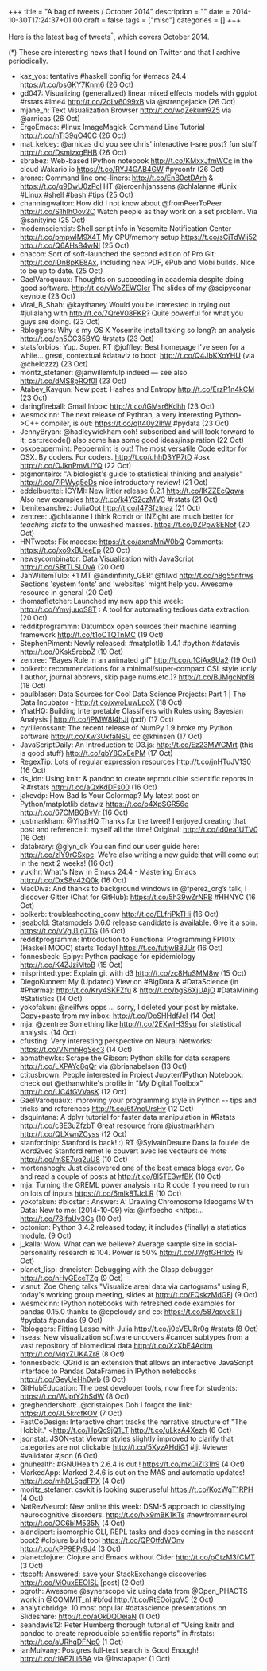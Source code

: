 +++
title = "A bag of tweets / October 2014"
description = ""
date = 2014-10-30T17:24:37+01:00
draft = false
tags = ["misc"]
categories = []
+++

Here is the latest bag of tweets<sup>\*</sup>, which covers October 2014.

<!--more-->

(\*) These are interesting news that I found on Twitter and that I archive periodically.

- kaz_yos: tentative #haskell config for #emacs 24.4 <https://t.co/bsGKY7Knm6> (26 Oct)
- gd047: Visualizing (generalized) linear mixed effects models with ggplot #rstats #lme4 <http://t.co/2dLv6099xB> via @strengejacke (26 Oct)
- mjane_h: Text Visualization Browser <http://t.co/wqZekum9Z5> via @arnicas (26 Oct)
- ErgoEmacs: #linux ImageMagick Command Line Tutorial <http://t.co/nTl39qO40C> (26 Oct)
- mat_kelcey: @arnicas did you see chris' interactive t-sne post? fun stuff <http://t.co/DsmizxgEHB> (26 Oct)
- sbrabez: Web-based IPython notebook <http://t.co/KMxxJfmWCc> in the cloud Wakario.io <https://t.co/RYJ4GAB4GW> #pyconfr (26 Oct)
- aronro: Command line one-liners: <http://t.co/EnB0ctDArh> & <https://t.co/q9DwU0zPcl> HT @jeroenhjanssens @chlalanne #Unix #Linux #shell #bash #tips (25 Oct)
- channingwalton: How did I not know about @fromPeerToPeer <http://t.co/S1hIhOov2C> Watch people as they work on a set problem. Via @sanityinc (25 Oct)
- modernscientist: Shell script info in Yosemite Notification Center <http://t.co/pmpwlM9X4T> My CPU/memory setup <https://t.co/sCjTdWlj52> <http://t.co/Q6AHsB4wNI> (25 Oct)
- chacon: Sort of soft-launched the second edition of Pro Git: <http://t.co/iDnBpKE8Ax>, including new PDF, ePub and Mobi builds. Nice to be up to date. (25 Oct)
- GaelVaroquaux: Thoughts on succeeding in academia despite doing good software. <http://t.co/yWoZEWGIer> The slides of my @scipyconar keynote (23 Oct)
- Viral_B_Shah: @kaythaney Would you be interested in trying out #julialang with <http://t.co/7QreV08FKR>? Quite powerful for what you guys are doing. (23 Oct)
- Rbloggers: Why is my OS X Yosemite install taking so long?: an analysis <http://t.co/cn5CC35BYQ> #rstats (23 Oct)
- statsforbios: Yup. Super. RT @joffley: Best homepage I've seen for a while... great, contextual #dataviz to boot: <http://t.co/Q4JbKXoYHU> (via @chelozzz) (23 Oct)
- moritz_stefaner: @janwillemtulp indeed — see also <http://t.co/dMS8pRQf0I> (23 Oct)
- Atabey_Kaygun: New post: Hashes and Entropy <http://t.co/ErzP1n4kCM> (23 Oct)
- daringfireball: Gmail Inbox: <http://t.co/jGMsr6Kdhh> (23 Oct)
- wesmckinn: The next release of Pythran, a very interesting Python->C++ compiler, is out: <https://t.co/qIt40y2IhW> #pydata (23 Oct)
- JennyBryan: @hadleywickham ooh! subscribed and will look forward to it; car::recode() also some has some good ideas/inspiration (22 Oct)
- osxpeppermint: Peppermint is out! The most versatile Code editor for OSX. By coders. For coders. <http://t.co/uhhD3YP7tD> #osx <http://t.co/OJknPmVUYQ> (22 Oct)
- ptgmonteiro: "A biologist's guide to statistical thinking and analysis" <http://t.co/7lPWyq5eDs> nice introductory review! (21 Oct)
- eddelbuettel: ICYMI: New littler release 0.2.1 <http://t.co/IKZZEcQqwa> Also new examples <http://t.co/k4YS2czMVC> #rstats (21 Oct)
- lbenitesanchez: JuliaOpt <http://t.co/I47Sfztnaz> (21 Oct)
- zentree: .@chlalanne I think Rcmdr or INZight are much better for _teaching stats_ to the unwashed masses. <https://t.co/0ZPpw8ENof> (20 Oct)
- HNTweets: Fix macosx: <https://t.co/axnsMnW0bQ> Comments: <https://t.co/xo9xBUeeEp> (20 Oct)
- newsycombinator: Data Visualization with JavaScript <http://t.co/SBtTLSL0vA> (20 Oct)
- JanWillemTulp: +1 MT @andinfinity_GER: @filwd <http://t.co/h8g55nfrws> Sections 'system fonts' and 'websites' might help you. Awesome resource in general (20 Oct)
- thomasfletcher: Launched my new app this week: <http://t.co/YmvjuuoS8T> : A tool for automating tedious data extraction. (20 Oct)
- redditprogrammn: Datumbox open sources their machine learning framework <http://t.co/t1oCTQTnMC> (19 Oct)
- StephenPiment: Newly released: #matplotlib 1.4.1 #python #datavis <http://t.co/0KskSrebpZ> (19 Oct)
- zentree: "Bayes Rule in an animated gif" <http://t.co/u1CiAx9Ua2> (19 Oct)
- bolkerb: recommendations for a minimal/super-compact CSL style (only 1 author, journal abbrevs, skip page nums,etc.)? <http://t.co/BJMgcNpfBi> (18 Oct)
- paulblaser: Data Sources for Cool Data Science Projects: Part 1 | The Data Incubator - <http://t.co/xwoLuwLpoX> (18 Oct)
- YhatHQ: Building Interpretable Classifiers with Rules using Bayesian Analysis | <http://t.co/jPMW8I4hJi> (pdf) (17 Oct)
- cyrillerossant: The recent release of NumPy 1.9 broke my Python software <http://t.co/Xw3UxfaNSU> cc @khinsen (17 Oct)
- JavaScriptDaily: An Introduction to D3.js: <http://t.co/Ez23MWGMrt> (this is good stuff) <http://t.co/qbY8OxEePM> (17 Oct)
- RegexTip: Lots of regular expression resources <http://t.co/jnHTuJV1S0> (16 Oct)
- ds_ldn: Using knitr & pandoc to create reproducible scientific reports in R #rstats <http://t.co/aQxKdDFs00> (16 Oct)
- jakevdp: How Bad Is Your Colormap? My latest post on Python/matplotlib dataviz <https://t.co/o4XpSGR56o> <http://t.co/67CMBQBvVr> (16 Oct)
- justmarkham: @YhatHQ Thanks for the tweet! I enjoyed creating that post and reference it myself all the time! Original: <http://t.co/Id0ea1UTV0> (16 Oct)
- databrary: @glyn_dk You can find our user guide here: <http://t.co/zlY9rGSxpc>. We're also writing a new guide that will come out in the next 2 weeks! (16 Oct)
- yukihr: What's New In Emacs 24.4 - Mastering Emacs <http://t.co/DxS8v42Q0k> (16 Oct)
- MacDiva: And thanks to background windows in @fperez_org’s talk, I discover Gitter (Chat for GitHub): <https://t.co/5h39wZrNRB> #HHNYC (16 Oct)
- bolkerb: troubleshooting_conv <http://t.co/ELfrjPkTHi> (16 Oct)
- jseabold: Statsmodels 0.6.0 release candidate is available. Give it a spin. <https://t.co/vVgJ1Ig7TG> (16 Oct)
- redditprogrammn: Introduction to Functional Programming FP101x (Haskell MOOC) starts Today! <https://t.co/futjwB8JUr> (16 Oct)
- fonnesbeck: Epipy: Python package for epidemiology <http://t.co/K4ZJziMtoB> (15 Oct)
- misprintedtype: Explain git with d3 <http://t.co/zc8HuSMM8w> (15 Oct)
- DiegoKuonen: My (Updated) View on #BigData & #DataScience (in #Pharma): <http://t.co/Kry4SKFZfu> & <http://t.co/bgS6XjUAjO> #DataMining #Statistics (14 Oct)
- yokofakun: @neilfws opps ... sorry, I deleted your post by mistake. Copy+paste from my inbox: <http://t.co/DoSHHdfJcI> (14 Oct)
- mja: @zentree Something like <http://t.co/2EXwIH39yu> for statistical analysis. (14 Oct)
- cfusting: Very interesting perspective on Neural Networks: <https://t.co/VNmhRgSec3> (14 Oct)
- abmathewks: Scrape the Gibson: Python skills for data scrapers <http://t.co/LXPAYc8gQr> via @brianabelson (13 Oct)
- ctitusbrown: People interested in Project Jupyter/IPython Notebook: check out @ethanwhite's profile in "My Digital Toolbox" <http://t.co/UC4fGVVasK> (12 Oct)
- GaelVaroquaux: Improving your programming style in Python -- tips and tricks and references <http://t.co/6f7noUrsHv> (12 Oct)
- dsquintana: A dplyr tutorial for faster data manipulation in #Rstats <http://t.co/c3E3uZfzbT> Great resource from @justmarkham <http://t.co/QLXwnZCyss> (12 Oct)
- stanfordnlp: Stanford is back! :) RT @SylvainDeaure Dans la foulée de word2vec Stanford remet le couvert avec les vecteurs de mots <http://t.co/mSE7uq2uU8> (10 Oct)
- mortenshogh: Just discovered one of the best emacs blogs ever. Go and read a couple of posts at <http://t.co/8l5TE3wfBK> (10 Oct)
- mja: Turning the GREML power analysis into R code if you need to run on lots of inputs <https://t.co/6mlk8TJcLR> (10 Oct)
- yokofakun: #biostar : Answer: A: Drawing Chromosome Ideogams With Data: New to me: (2014-10-09) via: @infoecho <https:... <http://t.co/78IfqUv3Cs> (10 Oct)
- octonion: Python 3.4.2 released today; it includes (finally) a statistics module. (9 Oct)
- j_kalla: Wow. What can we believe? Average sample size in social-personality research is 104. Power is 50% <http://t.co/JWgfGHrlo5> (9 Oct)
- planet_lisp: drmeister: Debugging with the Clasp debugger <http://t.co/nHyGEceTZg> (9 Oct)
- visnut: Zoe Cheng talks "Visualize areal data via cartograms" using R, today's working group meeting, slides at <http://t.co/FQskzMdGEj> (9 Oct)
- wesmckinn: IPython notebooks with refreshed code examples for pandas 0.15.0 thanks to @cpcloudy and co: <https://t.co/587qpvc8Tj> #pydata #pandas (9 Oct)
- Rbloggers: Fitting Lasso with Julia <http://t.co/j0eVEURr0g> #rstats (8 Oct)
- hseas: New visualization software uncovers #cancer subtypes from a vast repository of biomedical data <http://t.co/XzXbE4Adtm> <http://t.co/MqxZUKAZr8> (8 Oct)
- fonnesbeck: QGrid is an extension that allows an interactive JavaScript interface to Pandas DataFrames in IPython notebooks <http://t.co/GeyUeHh0wb> (8 Oct)
- GitHubEducation: The best developer tools, now free for students: <https://t.co/WJptY2hSdW> (8 Oct)
- greghendershott: .@cristalopes Doh I forgot the link: <https://t.co/JL5krcfKOV> (7 Oct)
- FastCoDesign: Interactive chart tracks the narrative structure of "The Hobbit." <http://t.co/HpQc9jQ1LT <http://t.co/uLksA4Xezh> (6 Oct)
- jsonstat: JSON-stat Viewer styles slightly improved to clarify that categories are not clickable <http://t.co/5XyzAHdjG1> #jjt #viewer #validator #json (6 Oct)
- gnuhealth: #GNUHealth 2.6.4 is out ! <https://t.co/mkQiZl31h9> (4 Oct)
- MarkedApp: Marked 2.4.6 is out on the MAS and automatic updates! <http://t.co/mhDL5gdFPX> (4 Oct)
- moritz_stefaner: csvkit is looking superuseful <https://t.co/KozWgT1RPH> (4 Oct)
- NatRevNeurol: New online this week: DSM-5 approach to classifying neurocognitive disorders. <http://t.co/Nx9mBK1KTs> #newfromnrneurol <http://t.co/OC6bIM535N> (4 Oct)
- alandipert: isomorphic CLI, REPL tasks and docs coming in the nascent boot2 #clojure build tool <https://t.co/QPOtfdWOnv> <http://t.co/kPP9EPr9J4> (3 Oct)
- planetclojure: Clojure and Emacs without Cider <http://t.co/pCtzM3fCMT> (3 Oct)
- ttscoff: Answered: save your StackExchange discoveries <http://t.co/MOuxEEOlSL> [post] (2 Oct)
- pgroth: Awesome @synerscope viz using data from @Open_PHACTS work in @COMMIT_nl #bfod <http://t.co/RtEOoigqV5> (2 Oct)
- analyticbridge: 10 most popular #datascience presentations on Slideshare: <http://t.co/aOkDQDeiaN> (1 Oct)
- seandavis12: Peter Humberg thorough tutorial of "Using knitr and pandoc to create reproducible scientific reports" in #rstats: <http://t.co/aURhqDFNp0> (1 Oct)
- IanMulvany: Postgres full-text search is Good Enough! <http://t.co/rlAE7Li6BA> via @Instapaper (1 Oct)
